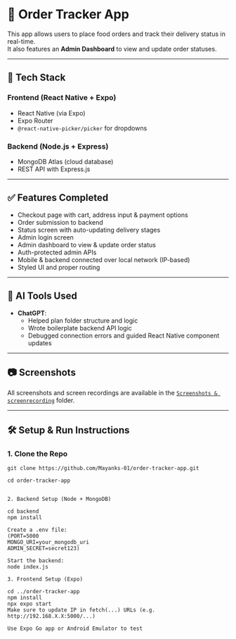 # 🍔 Order Tracker App

This app allows users to place food orders and track their delivery status in real-time.  
It also features an **Admin Dashboard** to view and update order statuses.

---

## 🚀 Tech Stack

### Frontend (React Native + Expo)
- React Native (via Expo)
- Expo Router
- `@react-native-picker/picker` for dropdowns

### Backend (Node.js + Express)
- MongoDB Atlas (cloud database)
- REST API with Express.js

---

## ✅ Features Completed

- Checkout page with cart, address input & payment options
- Order submission to backend
- Status screen with auto-updating delivery stages
- Admin login screen
- Admin dashboard to view & update order status
- Auth-protected admin APIs
- Mobile & backend connected over local network (IP-based)
- Styled UI and proper routing

---

## 🧠 AI Tools Used

- **ChatGPT**:
  - Helped plan folder structure and logic
  - Wrote boilerplate backend API logic
  - Debugged connection errors and guided React Native component updates

---

## 📷 Screenshots

All screenshots and screen recordings are available in the [`Screenshots & screenrecording`](./Screenshots%20&%20screenrecording) folder.

---

## 🛠 Setup & Run Instructions

### 1. Clone the Repo

```
git clone https://github.com/Mayanks-01/order-tracker-app.git

cd order-tracker-app


2. Backend Setup (Node + MongoDB)

cd backend
npm install

Create a .env file:
(PORT=5000
MONGO_URI=your_mongodb_uri
ADMIN_SECRET=secret123)

Start the backend:
node index.js

3. Frontend Setup (Expo)

cd ../order-tracker-app
npm install
npx expo start
Make sure to update IP in fetch(...) URLs (e.g. http://192.168.X.X:5000/...)

Use Expo Go app or Android Emulator to test

